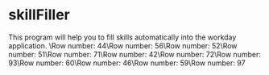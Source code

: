 # skillFiller
This program will help you to fill skills automatically into the workday application.
\Row number: 44\Row number: 56\Row number: 52\Row number: 51\Row number: 71\Row number: 42\Row number: 72\Row number: 93\Row number: 60\Row number: 46\Row number: 59\Row number: 97